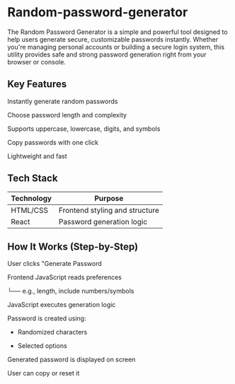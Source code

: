 ﻿# Random-password-generator
The Random Password Generator is a simple and powerful tool designed to help users generate secure, customizable passwords instantly. Whether you're managing personal accounts or building a secure login system, this utility provides safe and strong password generation right from your browser or console.

## Key Features
 Instantly generate random passwords

 Choose password length and complexity

 Supports uppercase, lowercase, digits, and symbols

 Copy passwords with one click 

 Lightweight and fast

 ## Tech Stack
 | Technology           | Purpose                         |
| -------------------- | ------------------------------- |
| HTML/CSS             | Frontend styling and structure  |
| React                | Password generation logic       |

## How It Works (Step-by-Step)
User clicks "Generate Password
    
Frontend JavaScript reads preferences

   └── e.g., length, include numbers/symbols
    

JavaScript executes generation logic

    
    
Password is created using:

   - Randomized characters
    
   - Selected options

Generated password is displayed on screen

    
User can copy or reset it

